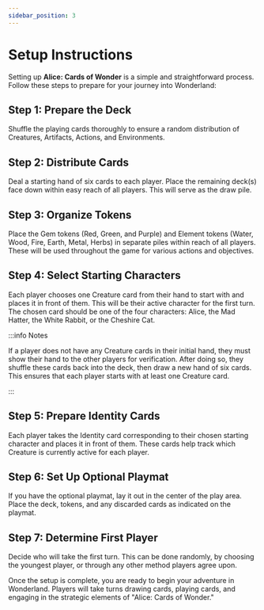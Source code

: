 ```yaml
---
sidebar_position: 3
---
```


# Setup Instructions

Setting up **Alice: Cards of Wonder** is a simple and straightforward process. Follow these steps to prepare for your journey into Wonderland:

## Step 1: Prepare the Deck
Shuffle the playing cards thoroughly to ensure a random distribution of Creatures, Artifacts, Actions, and Environments.

## Step 2: Distribute Cards
Deal a starting hand of six cards to each player. Place the remaining deck(s) face down within easy reach of all players. This will serve as the draw pile.

## Step 3: Organize Tokens
Place the Gem tokens (Red, Green, and Purple) and Element tokens (Water, Wood, Fire, Earth, Metal, Herbs) in separate piles within reach of all players. These will be used throughout the game for various actions and objectives.

## Step 4: Select Starting Characters
Each player chooses one Creature card from their hand to start with and places it in front of them. This will be their active character for the first turn. The chosen card should be one of the four characters: Alice, the Mad Hatter, the White Rabbit, or the Cheshire Cat.

:::info Notes

If a player does not have any Creature cards in their initial hand, they must show their hand to the other players for verification. After doing so, they shuffle these cards back into the deck, then draw a new hand of six cards. This ensures that each player starts with at least one Creature card.

:::

## Step 5: Prepare Identity Cards
Each player takes the Identity card corresponding to their chosen starting character and places it in front of them. These cards help track which Creature is currently active for each player.

## Step 6: Set Up Optional Playmat
If you have the optional playmat, lay it out in the center of the play area. Place the deck, tokens, and any discarded cards as indicated on the playmat.

## Step 7: Determine First Player
Decide who will take the first turn. This can be done randomly, by choosing the youngest player, or through any other method players agree upon.

Once the setup is complete, you are ready to begin your adventure in Wonderland. Players will take turns drawing cards, playing cards, and engaging in the strategic elements of "Alice: Cards of Wonder."